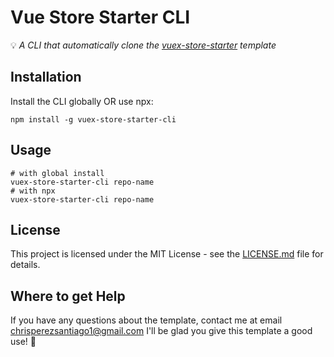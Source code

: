 # Vue Store Starter CLI
💡 *A CLI that automatically clone the [vuex-store-starter](https://github.com/ChrisMichaelPerezSantiago/vuex-store-starter)  template* 


## Installation
Install the CLI globally OR use npx:
```
npm install -g vuex-store-starter-cli
```

## Usage
```
# with global install
vuex-store-starter-cli repo-name
# with npx
vuex-store-starter-cli repo-name
```

## License
This project is licensed under the MIT License - see the [LICENSE.md](https://github.com/ChrisMichaelPerezSantiago/vuex-store-starter-cli/blob/master/LICENSE) file for details.


## Where to get Help
If you have any questions about the template, contact me at email chrisperezsantiago1@gmail.com
I'll be glad you give this template a good use! 💖
